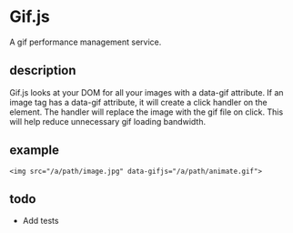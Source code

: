 # Gif.js

A gif performance management service.

## description

Gif.js looks at your DOM for all your images with a data-gif attribute. If an image tag has a data-gif attribute, it will create a click handler on the element. The handler will replace the image with the gif file on click. This will help reduce unnecessary gif loading bandwidth.

## example

`<img src="/a/path/image.jpg" data-gifjs="/a/path/animate.gif">`

## todo

- Add tests
